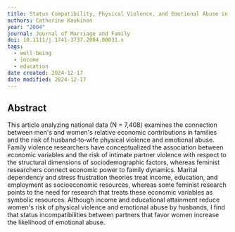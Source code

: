```yaml
---
title: Status Compatibility, Physical Violence, and Emotional Abuse in Intimate Relationships
authors: Catherine Kaukinen
year: "2004"
journal: Journal of Marriage and Family
doi: 10.1111/j.1741-3737.2004.00031.x
tags:
  - well-being
  - income
  - education
date created: 2024-12-17
date modified: 2024-12-17
---
```


## Abstract

This article analyzing national data (N = 7,408) examines the connection between men's and women's relative economic contributions in families and the risk of husband‐to‐wife physical violence and emotional abuse. Family violence researchers have conceptualized the association between economic variables and the risk of intimate partner violence with respect to the structural dimensions of sociodemographic factors, whereas feminist researchers connect economic power to family dynamics. Marital dependency and stress frustration theories treat income, education, and employment as socioeconomic resources, whereas some feminist research points to the need for research that treats these economic variables as symbolic resources. Although income and educational attainment reduce women's risk of physical violence and emotional abuse by husbands, I find that status incompatibilities between partners that favor women increase the likelihood of emotional abuse.
